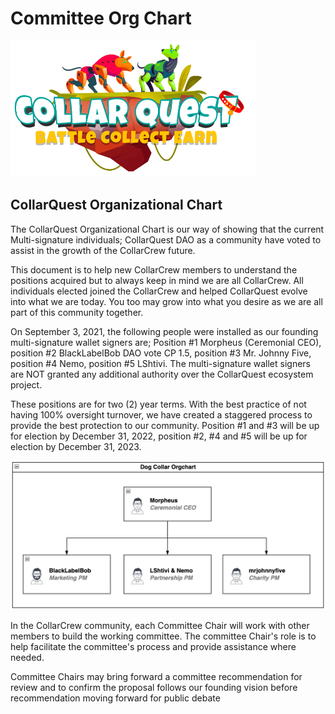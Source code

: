 # Committee Org Chart

![CollarQuest a Metaverse Play2Earn Ecosystem](../../../.gitbook/assets/CollarQuest-SM.png)

## CollarQuest Organizational Chart

The CollarQuest Organizational Chart is our way of showing that the current Multi-signature individuals; CollarQuest DAO as a community have voted to assist in the growth of the CollarCrew future.

This document is to help new CollarCrew members to understand the positions acquired but to always keep in mind we are all CollarCrew. All individuals elected joined the CollarCrew and helped CollarQuest evolve into what we are today. You too may grow into what you desire as we are all part of this community together.

On September 3, 2021, the following people were installed as our founding multi-signature wallet signers are; Position #1 Morpheus (Ceremonial CEO), position #2 BlackLabelBob DAO vote CP 1.5, position #3 Mr. Johnny Five, position #4 Nemo, position #5 LShtivi. The multi-signature wallet signers are NOT granted any additional authority over the CollarQuest ecosystem project.

These positions are for two (2) year terms. With the best practice of not having 100% oversight turnover, we have created a staggered process to provide the best protection to our community. Position #1 and #3 will be up for election by December 31, 2022, position #2, #4 and #5 will be up for election by December 31, 2023.

![](../../../.gitbook/assets/Org-chart.png)

In the CollarCrew community, each Committee Chair will work with other members to build the working committee. The committee Chair's role is to help facilitate the committee's process and provide assistance where needed.

Committee Chairs may bring forward a committee recommendation for review and to confirm the proposal follows our founding vision before recommendation moving forward for public debate
